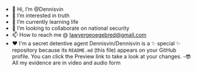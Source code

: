- 👋 Hi, I’m @Dennisvin
- 👀 I’m interested in truth
- 🌱 I’m currently learning life
- 💞️ I’m looking to collaborate on national security
- 📫 How to reach me @ lawyergeoegebred@gmail.com
- ❤️ I'm a secret detentive agent 
Dennisvin/Dennisvin is a ✨ special ✨ repository because its `README.md` (this file) appears on your GitHub profile.
You can click the Preview link to take a look at your changes.
-😎 All my evidence are in video and audio form
